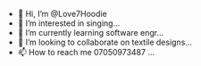 - 👋 Hi, I’m @Love7Hoodie
- 👀 I’m interested in singing...
- 🌱 I’m currently learning software engr...
- 💞️ I’m looking to collaborate on textile designs...
- 📫 How to reach me 07050973487 ...

<!---
Love7Hoodie/Love7Hoodie is a ✨ special ✨ repository because its `README.md` (this file) appears on your GitHub profile.
You can click the Preview link to take a look at your changes.
--->
